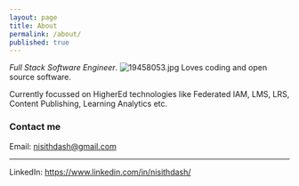 ```yaml
---
layout: page
title: About
permalink: /about/
published: true
---
```


_Full Stack Software Engineer_. ![19458053.jpg]({{site.baseurl}}/19458053.jpg)
Loves coding and open source software.

Currently focussed on HigherEd technologies like Federated IAM, LMS, LRS, Content Publishing, Learning Analytics etc. 

### Contact me

Email: [nisithdash@gmail.com](mailto:nisithdash@gmail.com)
****
LinkedIn: https://www.linkedin.com/in/nisithdash/
